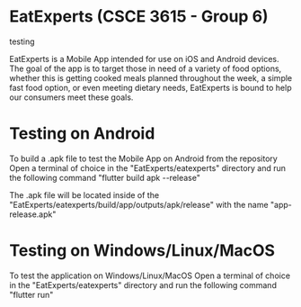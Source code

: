 # EatExperts  (CSCE 3615 - Group 6)

testing

EatExperts is a Mobile App intended for use on iOS and Android devices. The goal of the app is to target those in need of a variety of food options, whether this is getting cooked meals planned throughout the week, a simple fast food option, or even meeting dietary needs, EatExperts is bound to help our consumers meet these goals.

# Testing on Android

To build a .apk file to test the Mobile App on Android from the repository
  Open a terminal of choice in the "EatExperts/eatexperts" directory and run the following command
  "flutter build apk --release"

The .apk file will be located inside of the "EatExperts/eatexperts/build/app/outputs/apk/release" with the name "app-release.apk"

# Testing on Windows/Linux/MacOS

To test the application on Windows/Linux/MacOS
  Open a terminal of choice in the "EatExperts/eatexperts" directory and run the following command
  "flutter run"
